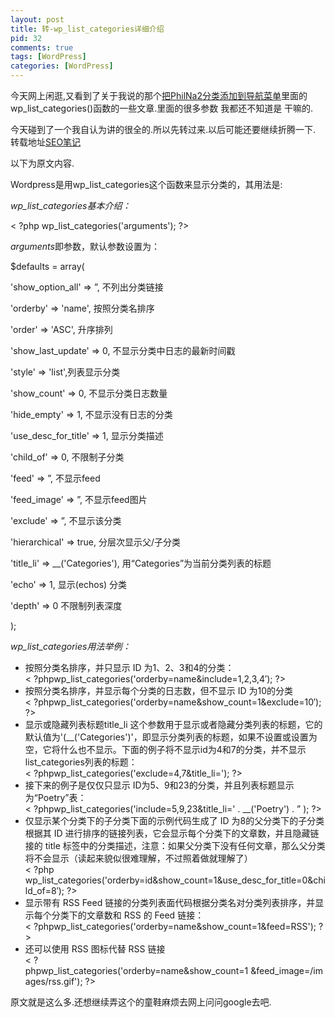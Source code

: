 ```yaml
--- 
layout: post
title: 转-wp_list_categories详细介绍
pid: 32
comments: true
tags: [WordPress]
categories: [WordPress]
---
```

今天网上闲逛,又看到了关于我说的那个[把PhilNa2分类添加到导航菜单](/2011/04/30-philna2-add-category-to-navigation-menu.html)里面的wp\_list_categories()函数的一些文章.里面的很多参数 我都还不知道是 干嘛的.

今天碰到了一个我自认为讲的很全的.所以先转过来.以后可能还要继续折腾一下.
转载地址[SEO笔记](http://www.seonote.net/basic/details-wp_list_categories.html)

以下为原文内容.

Wordpress是用wp_list_categories这个函数来显示分类的，其用法是:

*wp\_list_categories基本介绍：*

&lt; ?php wp_list_categories('arguments'); ?&gt;

*arguments*即参数，默认参数设置为：

$defaults = array(

'show_option_all' =&gt; ”, 不列出分类链接

'orderby' =&gt; 'name', 按照分类名排序

'order' =&gt; 'ASC', 升序排列

'show_last_update' =&gt; 0, 不显示分类中日志的最新时间戳

'style' =&gt; 'list',列表显示分类

'show_count' =&gt; 0, 不显示分类日志数量

'hide_empty' =&gt; 1, 不显示没有日志的分类

'use_desc_for_title' =&gt; 1, 显示分类描述

'child_of' =&gt; 0, 不限制子分类

'feed' =&gt; ”, 不显示feed

'feed_image' =&gt; ”, 不显示feed图片

'exclude' =&gt; ”, 不显示该分类

'hierarchical' =&gt; true, 分层次显示父/子分类

'title_li' =&gt; __('Categories'), 用“Categories”为当前分类列表的标题

'echo' =&gt; 1, 显示(echos) 分类

'depth' =&gt; 0 不限制列表深度

);

*wp\_list_categories用法举例：*

- 按照分类名排序，并只显示 ID 为1、2、3和4的分类：  
    &lt; ?phpwp_list_categories('orderby=name&amp;include=1,2,3,4′); ?&gt;
- 按照分类名排序，并显示每个分类的日志数，但不显示 ID 为10的分类   
    &lt; ?phpwp_list_categories('orderby=name&amp;show_count=1&amp;exclude=10′); ?&gt;
- 显示或隐藏列表标题title\_li 这个参数用于显示或者隐藏分类列表的标题，它的默认值为'(\_\_('Categories')'，即显示分类列表的标题，如果不设置或设置为空，它将什么也不显示。下面的例子将不显示id为4和7的分类，并不显示list\_categories列表的标题：  
    &lt; ?phpwp\_list\_categories('exclude=4,7&amp;title\_li='); ?&gt;
- 接下来的例子是仅仅只显示 ID为5、9和23的分类，并且列表标题显示为“Poetry”表：  
    &lt; ?phpwp\_list\_categories('include=5,9,23&amp;title_li=' . \_\_('Poetry') . ” ); ?&gt;
- 仅显示某个分类下的子分类下面的示例代码生成了 ID 为8的父分类下的子分类根据其 ID 进行排序的链接列表，它会显示每个分类下的文章数，并且隐藏链接的 title 标签中的分类描述，注意：如果父分类下没有任何文章，那么父分类将不会显示（读起来貌似很难理解，不过照着做就理解了）  
    &lt; ?php wp\_list\_categories('orderby=id&amp;show\_count=1&amp;use\_desc\_for\_title=0&amp;child\_of=8′); ?&gt;
- 显示带有 RSS Feed 链接的分类列表面代码根据分类名对分类列表排序，并显示每个分类下的文章数和 RSS 的 Feed 链接：  
    &lt; ?phpwp\_list\_categories('orderby=name&amp;show\_count=1&amp;feed=RSS'); ?&gt;
- 还可以使用 RSS 图标代替 RSS 链接  
    &lt; ?phpwp_list_categories('orderby=name&amp;show\_count=1&nbsp;&amp;feed_image=/images/rss.gif'); ?&gt;

原文就是这么多.还想继续弄这个的童鞋麻烦去网上问问google去吧.

